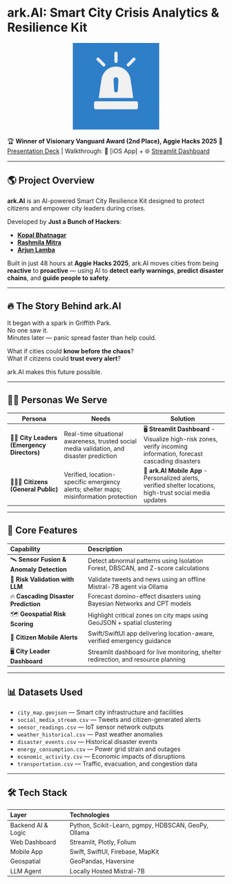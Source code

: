 # ark.AI: Smart City Crisis Analytics & Resilience Kit

<div align="center">
  <img src="ark_Ai.png" width="200" height="200" alt="ark.AI Logo">
</div>

🏆 **Winner of Visionary Vanguard Award (2nd Place), Aggie Hacks 2025** 🔗 [Presentation Deck](https://docs.google.com/presentation/d/1xJmRQbjRaKRPh5PnOXXIxPN9oMZI2oBy7DcGkMzwH6Y/edit?usp=sharing) | Walkthrough: 📱 [iOS App] + 🌐 [Streamlit Dashboard](https://drive.google.com/file/d/1o-ZdXJljXJP4hoHn0Bm-ZltdA-eudum_/view?usp=drivesdk)

---

## 🌎 Project Overview

**ark.AI** is an AI-powered Smart City Resilience Kit designed to protect citizens and empower city leaders during crises.

Developed by **Just a Bunch of Hackers**:
- **[Kopal Bhatnagar](https://linkedin.com/in/your-profile)** 
- **[Rashmila Mitra](https://linkedin.com/in/rashmila-profile)** 
- **[Arjun Lamba](https://linkedin.com/in/arjun-profile)**

Built in just 48 hours at **Aggie Hacks 2025**, ark.AI moves cities from being **reactive** to **proactive** — using AI to **detect early warnings**, **predict disaster chains**, and **guide people to safety**.

---

## 🔥 The Story Behind ark.AI

It began with a spark in Griffith Park.  
No one saw it.  
Minutes later — panic spread faster than help could.

What if cities could **know before the chaos**?  
What if citizens could **trust every alert**?

ark.AI makes this future possible.

---

## 🧑‍💼 Personas We Serve

| Persona | Needs | Solution |
|---------|--------|----------|
| 🧑‍💼 **City Leaders (Emergency Directors)** | Real-time situational awareness, trusted social media validation, and disaster prediction | 🖥️ **Streamlit Dashboard** - Visualize high-risk zones, verify incoming information, forecast cascading disasters |
| 👨‍👩‍👧 **Citizens (General Public)** | Verified, location-specific emergency alerts; shelter maps; misinformation protection | 📱 **ark.AI Mobile App** - Personalized alerts, verified shelter locations, high-trust social media updates |

---

## 🚀 Core Features

| Capability | Description |
|:-----------|:------------|
| 🛰️ **Sensor Fusion & Anomaly Detection** | Detect abnormal patterns using Isolation Forest, DBSCAN, and Z-score calculations |
| 📡 **Risk Validation with LLM** | Validate tweets and news using an offline Mistral-7B agent via Ollama |
| 🔥 **Cascading Disaster Prediction** | Forecast domino-effect disasters using Bayesian Networks and CPT models |
| 🗺️ **Geospatial Risk Scoring** | Highlight critical zones on city maps using GeoJSON + spatial clustering |
| 📱 **Citizen Mobile Alerts** | Swift/SwiftUI app delivering location-aware, verified emergency guidance |
| 🖥️ **City Leader Dashboard** | Streamlit dashboard for live monitoring, shelter redirection, and resource planning |

---

## 📊 Datasets Used

- `city_map.geojson` — Smart city infrastructure and facilities
- `social_media_stream.csv` — Tweets and citizen-generated alerts
- `sensor_readings.csv` — IoT sensor network outputs
- `weather_historical.csv` — Past weather anomalies
- `disaster_events.csv` — Historical disaster events
- `energy_consumption.csv` — Power grid strain and outages
- `economic_activity.csv` — Economic impacts of disruptions
- `transportation.csv` — Traffic, evacuation, and congestion data

---

## 🛠️ Tech Stack

| Layer | Technologies |
|:------|:-------------|
| Backend AI & Logic | Python, Scikit-Learn, pgmpy, HDBSCAN, GeoPy, Ollama |
| Web Dashboard | Streamlit, Plotly, Folium |
| Mobile App | Swift, SwiftUI, Firebase, MapKit |
| Geospatial | GeoPandas, Haversine |
| LLM Agent | Locally Hosted Mistral-7B |




